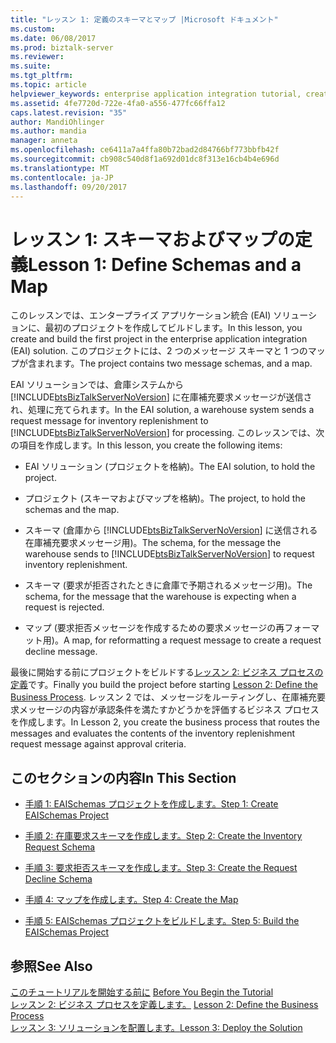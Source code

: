 ```yaml
---
title: "レッスン 1: 定義のスキーマとマップ |Microsoft ドキュメント"
ms.custom: 
ms.date: 06/08/2017
ms.prod: biztalk-server
ms.reviewer: 
ms.suite: 
ms.tgt_pltfrm: 
ms.topic: article
helpviewer_keywords: enterprise application integration tutorial, creating solutions
ms.assetid: 4fe7720d-722e-4fa0-a556-477fc66ffa12
caps.latest.revision: "35"
author: MandiOhlinger
ms.author: mandia
manager: anneta
ms.openlocfilehash: ce6411a7a4ffa80b72bad2d84766bf773bbfb42f
ms.sourcegitcommit: cb908c540d8f1a692d01dc8f313e16cb4b4e696d
ms.translationtype: MT
ms.contentlocale: ja-JP
ms.lasthandoff: 09/20/2017
---
```

# <a name="lesson-1-define-schemas-and-a-map"></a><span data-ttu-id="e94c2-102">レッスン 1: スキーマおよびマップの定義</span><span class="sxs-lookup"><span data-stu-id="e94c2-102">Lesson 1: Define Schemas and a Map</span></span>
<span data-ttu-id="e94c2-103">このレッスンでは、エンタープライズ アプリケーション統合 (EAI) ソリューションに、最初のプロジェクトを作成してビルドします。</span><span class="sxs-lookup"><span data-stu-id="e94c2-103">In this lesson, you create and build the first project in the enterprise application integration (EAI) solution.</span></span> <span data-ttu-id="e94c2-104">このプロジェクトには、2 つのメッセージ スキーマと 1 つのマップが含まれます。</span><span class="sxs-lookup"><span data-stu-id="e94c2-104">The project contains two message schemas, and a map.</span></span>  
  
 <span data-ttu-id="e94c2-105">EAI ソリューションでは、倉庫システムから [!INCLUDE[btsBizTalkServerNoVersion](../includes/btsbiztalkservernoversion-md.md)] に在庫補充要求メッセージが送信され、処理に充てられます。</span><span class="sxs-lookup"><span data-stu-id="e94c2-105">In the EAI solution, a warehouse system sends a request message for inventory replenishment to [!INCLUDE[btsBizTalkServerNoVersion](../includes/btsbiztalkservernoversion-md.md)] for processing.</span></span> <span data-ttu-id="e94c2-106">このレッスンでは、次の項目を作成します。</span><span class="sxs-lookup"><span data-stu-id="e94c2-106">In this lesson, you create the following items:</span></span>  
  
-   <span data-ttu-id="e94c2-107">EAI ソリューション (プロジェクトを格納)。</span><span class="sxs-lookup"><span data-stu-id="e94c2-107">The EAI solution, to hold the project.</span></span>  
  
-   <span data-ttu-id="e94c2-108">プロジェクト (スキーマおよびマップを格納)。</span><span class="sxs-lookup"><span data-stu-id="e94c2-108">The project, to hold the schemas and the map.</span></span>  
  
-   <span data-ttu-id="e94c2-109">スキーマ (倉庫から [!INCLUDE[btsBizTalkServerNoVersion](../includes/btsbiztalkservernoversion-md.md)] に送信される在庫補充要求メッセージ用)。</span><span class="sxs-lookup"><span data-stu-id="e94c2-109">The schema, for the message the warehouse sends to [!INCLUDE[btsBizTalkServerNoVersion](../includes/btsbiztalkservernoversion-md.md)] to request inventory replenishment.</span></span>  
  
-   <span data-ttu-id="e94c2-110">スキーマ (要求が拒否されたときに倉庫で予期されるメッセージ用)。</span><span class="sxs-lookup"><span data-stu-id="e94c2-110">The schema, for the message that the warehouse is expecting when a request is rejected.</span></span>  
  
-   <span data-ttu-id="e94c2-111">マップ (要求拒否メッセージを作成するための要求メッセージの再フォーマット用)。</span><span class="sxs-lookup"><span data-stu-id="e94c2-111">A map, for reformatting a request message to create a request decline message.</span></span>  
  
 <span data-ttu-id="e94c2-112">最後に開始する前にプロジェクトをビルドする[レッスン 2: ビジネス プロセスの定義](../core/lesson-2-define-the-business-process.md)です。</span><span class="sxs-lookup"><span data-stu-id="e94c2-112">Finally you build the project before starting [Lesson 2: Define the Business Process](../core/lesson-2-define-the-business-process.md).</span></span> <span data-ttu-id="e94c2-113">レッスン 2 では、メッセージをルーティングし、在庫補充要求メッセージの内容が承認条件を満たすかどうかを評価するビジネス プロセスを作成します。</span><span class="sxs-lookup"><span data-stu-id="e94c2-113">In Lesson 2, you create the business process that routes the messages and evaluates the contents of the inventory replenishment request message against approval criteria.</span></span>  
  
## <a name="in-this-section"></a><span data-ttu-id="e94c2-114">このセクションの内容</span><span class="sxs-lookup"><span data-stu-id="e94c2-114">In This Section</span></span>  
  
-   [<span data-ttu-id="e94c2-115">手順 1: EAISchemas プロジェクトを作成します。</span><span class="sxs-lookup"><span data-stu-id="e94c2-115">Step 1: Create EAISchemas Project</span></span>](../core/step-1-create-eaischemas-project.md)  
  
-   [<span data-ttu-id="e94c2-116">手順 2: 在庫要求スキーマを作成します。</span><span class="sxs-lookup"><span data-stu-id="e94c2-116">Step 2: Create the Inventory Request Schema</span></span>](../core/step-2-create-the-inventory-request-schema.md)  
  
-   [<span data-ttu-id="e94c2-117">手順 3: 要求拒否スキーマを作成します。</span><span class="sxs-lookup"><span data-stu-id="e94c2-117">Step 3: Create the Request Decline Schema</span></span>](../core/step-3-create-the-request-decline-schema.md)  
  
-   [<span data-ttu-id="e94c2-118">手順 4: マップを作成します。</span><span class="sxs-lookup"><span data-stu-id="e94c2-118">Step 4: Create the Map</span></span>](../core/step-4-create-the-map.md)  
  
-   [<span data-ttu-id="e94c2-119">手順 5: EAISchemas プロジェクトをビルドします。</span><span class="sxs-lookup"><span data-stu-id="e94c2-119">Step 5: Build the EAISchemas Project</span></span>](../core/step-5-build-the-eaischemas-project.md)  
  
## <a name="see-also"></a><span data-ttu-id="e94c2-120">参照</span><span class="sxs-lookup"><span data-stu-id="e94c2-120">See Also</span></span>  
 <span data-ttu-id="e94c2-121">[このチュートリアルを開始する前に](../core/before-you-begin-the-tutorial.md) </span><span class="sxs-lookup"><span data-stu-id="e94c2-121">[Before You Begin the Tutorial](../core/before-you-begin-the-tutorial.md) </span></span>  
 <span data-ttu-id="e94c2-122">[レッスン 2: ビジネス プロセスを定義します。](../core/lesson-2-define-the-business-process.md) </span><span class="sxs-lookup"><span data-stu-id="e94c2-122">[Lesson 2: Define the Business Process](../core/lesson-2-define-the-business-process.md) </span></span>  
 [<span data-ttu-id="e94c2-123">レッスン 3: ソリューションを配置します。</span><span class="sxs-lookup"><span data-stu-id="e94c2-123">Lesson 3: Deploy the Solution</span></span>](../core/lesson-3-deploy-the-solution.md)